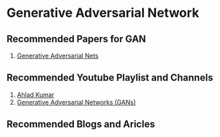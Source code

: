 # Generative Adversarial Network

## Recommended Papers for GAN
1. [Generative Adversarial Nets](https://arxiv.org/pdf/1406.2661.pdf)



## Recommended Youtube Playlist and Channels
1. [Ahlad Kumar](https://www.youtube.com/user/kumarahlad)
2. [Generative Adversarial Networks (GANs)](https://www.youtube.com/playlist?list=PLdxQ7SoCLQAMGgQAIAcyRevM8VvygTpCu)

## Recommended Blogs and Aricles